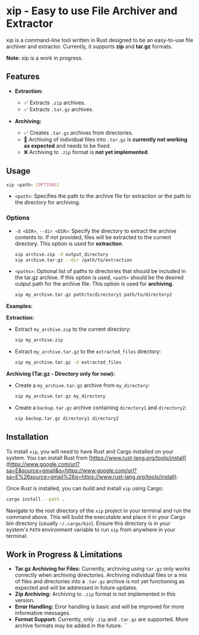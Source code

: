 # xip - Easy to use File Archiver and Extractor

xip is a command-line tool written in Rust designed to be an easy-to-use file archiver and extractor.  Currently, it supports **zip** and **tar.gz** formats.

**Note:** xip is a work in progress.

## Features

  * **Extraction:**

      * ✅  Extracts `.zip` archives.
      * ✅  Extracts `.tar.gz` archives.

  * **Archiving:**

      * ✅  Creates `.tar.gz` archives from directories.
      * 🚧  Archiving of individual files into `.tar.gz` is **currently not working as expected** and needs to be fixed.
      * ❌  Archiving to `.zip` format is **not yet implemented**.

## Usage

```bash
xip <path> [OPTIONS]
```

  * `<path>`:  Specifies the path to the archive file for extraction or the path to the directory for archiving.

### Options

  * `-d <DIR>`, `--dir <DIR>`:  Specify the directory to extract the archive contents to. If not provided, files will be extracted to the current directory. This option is used for **extraction**.

    ```bash
    xip archive.zip -d output_directory
    xip archive.tar.gz --dir /path/to/extraction
    ```

  * `<paths>`:  Optional list of paths to directories that should be included in the tar.gz archive. If this option is used, `<path>` should be the desired output path for the archive file. This option is used for **archiving**.

    ```bash
    xip my_archive.tar.gz path/to/directory1 path/to/directory2
    ```

**Examples:**

**Extraction:**

  * Extract `my_archive.zip` to the current directory:

    ```bash
    xip my_archive.zip
    ```

  * Extract `my_archive.tar.gz` to the `extracted_files` directory:

    ```bash
    xip my_archive.tar.gz -d extracted_files
    ```

**Archiving (Tar.gz - Directory only for now):**

  * Create a `my_archive.tar.gz` archive from `my_directory`:

    ```bash
    xip my_archive.tar.gz my_directory
    ```

  * Create a `backup.tar.gz` archive containing `directory1` and `directory2`:

    ```bash
    xip backup.tar.gz directory1 directory2
    ```

## Installation

To install `xip`, you will need to have Rust and Cargo installed on your system. You can install Rust from [https://www.rust-lang.org/tools/install](https://www.google.com/url?sa=E&source=gmail&q=https://www.google.com/url?sa=E%26source=gmail%26q=https://www.rust-lang.org/tools/install).

Once Rust is installed, you can build and install `xip` using Cargo:

```bash
cargo install --path .
```

Navigate to the root directory of the `xip` project in your terminal and run the command above. This will build the executable and place it in your Cargo bin directory (usually `~/.cargo/bin`). Ensure this directory is in your system's `PATH` environment variable to run `xip` from anywhere in your terminal.

## Work in Progress & Limitations

  * **Tar.gz Archiving for Files:**  Currently, archiving using `tar.gz` only works correctly when archiving directories. Archiving individual files or a mix of files and directories into a `.tar.gz` archive is not yet functioning as expected and will be addressed in future updates.
  * **Zip Archiving:** Archiving to `.zip` format is not implemented in this version.
  * **Error Handling:** Error handling is basic and will be improved for more informative messages.
  * **Format Support:**  Currently, only `.zip` and `.tar.gz` are supported. More archive formats may be added in the future.
``
